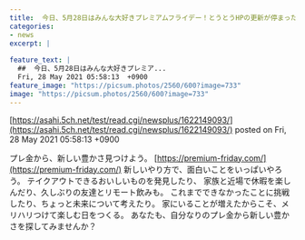 ```yaml
---
title:  今日、5月28日はみんな大好きプレミアムフライデー！とうとうHPの更新が停まったけど、午後3時に退社しよう！  
categories:
- news
excerpt: |
  
feature_text: |
  ##  今日、5月28日はみんな大好きプレミア...
  Fri, 28 May 2021 05:58:13  +0900
feature_image: "https://picsum.photos/2560/600?image=733"
image: "https://picsum.photos/2560/600?image=733"
---
```


[https://asahi.5ch.net/test/read.cgi/newsplus/1622149093/](https://asahi.5ch.net/test/read.cgi/newsplus/1622149093/)
posted on Fri, 28 May 2021 05:58:13  +0900

<!--more-->

プレ金から、新しい豊かさ見つけよう。 [https://premium-friday.com/](https://premium-friday.com/) 新しいやり方で、面白いことをいっぱいやろう。 テイクアウトできるおいしいものを発見したり、 家族と近場で休暇を楽しんだり、久しぶりの友達とリモート飲みも。 これまでできなかったことに挑戦したり、ちょっと未来について考えたり。 家にいることが増えたからこそ、メリハリつけて楽しむ日をつくる。 あなたも、自分なりのプレ金から新しい豊かさを探してみませんか？
